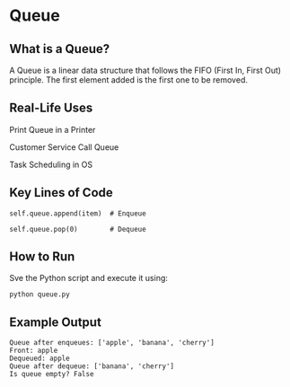 
# Queue

## What is a Queue?

A Queue is a linear data structure that follows the FIFO (First In, First Out) principle. The first element added is the first one to be removed.

## Real-Life Uses
Print Queue in a Printer

Customer Service Call Queue

Task Scheduling in OS

## Key Lines of Code
```
self.queue.append(item)  # Enqueue

self.queue.pop(0)        # Dequeue
```
## How to Run
Sve the Python script and execute it using:
```
python queue.py
```

## Example Output
```
Queue after enqueues: ['apple', 'banana', 'cherry']
Front: apple
Dequeued: apple
Queue after dequeue: ['banana', 'cherry']
Is queue empty? False
```